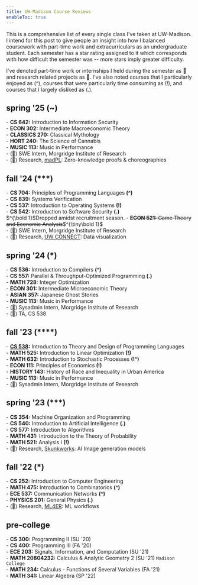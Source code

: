 ```yaml
---
title: UW-Madison Course Reviews
enableToc: true
---
```


This is a comprehensive list of every single class I've taken at UW-Madison. I intend for this post to give people an insight into how I balanced coursework with part-time work and extracurriculars as an undergraduate student. Each semester has a star rating assigned to it which corresponds with how difficult the semester was -- more stars imply greater difficulty. 

I've denoted part-time work or internships I held during the semester as 💼 and research related projects as 🔬. I've also noted courses that I particularly enjoyed as (^), courses that were particularly time consuming as (!), and courses that I largely disliked as (.).

<!-- ## overview
**CS:**  
\- 252: Intro to Computer Engineering  
\- 300: Programming II  
\- 354: Machine Organization \& Programming  
\- 400: Programming III  
\- 536: Compilers  
\- 537: Operating Systems  
\- 538: Programming Languages  
\- 540: Artificial Intelligence  
\- 542: Software Security  
\- 557: Parallel \& Throughput-Optimized Programming  
\- 577: Algorithms  
\- 642: Information Security
\- 704: Principles of Programming Languages  
\- 859: Systems Verification  

**MATH:**  
\- 234: Multivariable Calculus  
\- 341: Linear Algebra  
\- 431: Probability Theory  
\- 475: Combinatorics  
\- 521: Analysis I  
\- 525: Linear Optimization  
\- 632: Stochastic Processes  
\- 728: Integer Optimization

--- -->

## spring '25 (~)
\- **CS 642:** Introduction to Information Security  
\- **ECON 302:** Intermediate Macroeconomic Theory  
\- **CLASSICS 270:** Classical Mythology    
\- **HORT 240:** The Science of Cannabis    
\- **MUSIC 113:** Music in Performance  
\- (💼) SWE Intern, Morgridge Institute of Research  
\- (🔬) Research, [madPL](https://madpl.cs.wisc.edu/): Zero-knowledge proofs & choreographies  

## fall '24 (***)
\- **CS 704:** Principles of Programming Languages **(^)**  
\- **CS 839:** Systems Verification  
\- **CS 537:** Introduction to Operating Systems **(!)**  
\- **CS 542:** Introduction to Software Security **(.)**  
<span class="sidenote">$^{\bold 1}$Dropped amidst recruitment season.</span>
\- ~~**ECON 521:** Game Theory and Economic Analysis~~$^{\tiny\bold 1}$  
\- (💼) SWE Intern, Morgridge Institute of Research  
\- (🔬) Research, [UW CONNECT](https://uwconnect.ece.wisc.edu/): Data visualization

## spring '24 (*)
\- **CS 536:** Introduction to Compilers **(^)**  
\- **CS 557:** Parallel & Throughput-Optimized Programming **(.)**  
\- **MATH 728:** Integer Optimization  
\- **ECON 301:** Intermediate Microeconomic Theory  
\- **ASIAN 357:** Japanese Ghost Stories  
\- **MUSIC 113:** Music in Performance    
\- (💼) Sysadmin Intern, Morgridge Institute of Research   
\- (💼) TA, CS 538

## fall '23 (\*\***)
\- **[CS 538](/cs538):** Introduction to Theory and Design of Programming Languages  
\- **MATH 525:** Introduction to Linear Optimization **(!)**  
\- **MATH 632:** Introduction to Stochastic Processes **(!^)**  
\- **ECON 111:** Principles of Economics **(!)**  
\- **HISTORY 143:** History of Race and Inequality in Urban America  
\- **MUSIC 113:** Music in Performance  
\- (💼) Sysadmin Intern, Morgridge Institute of Research   

## spring '23 (***)
\- **CS 354:** Machine Organization and Programming  
\- **CS 540:** Introduction to Artificial Intelligence **(.)**  
\- **CS 577:** Introduction to Algorithms  
\- **MATH 431:** Introduction to the Theory of Probability  
\- **MATH 521:** Analysis I **(!)**  
\- (🔬) Research, [Skunkworks](https://skunkworks.engr.wisc.edu/): AI Image generation models

## fall '22 (*)
\- **CS 252:** Introduction to Computer Engineering  
\- **MATH 475:** Introduction to Combinatorics **(^)**  
\- **ECE 537:** Communication Networks **(^)**  
\- **PHYSICS 201:** General Physics **(.)**  
\- (🔬) Research, [ML4ER](https://skunkworks.engr.wisc.edu/informatics-skunkworks-education-course/): ML workflows

## pre-college
\- **CS 300:** Programming II (SU '20)  
\- **CS 400:** Programming III (FA '20)  
\- **ECE 203:** Signals, Information, and Computation (SU '21)  
\- **MATH 20804232:** Calculus & Analytic Geometry 2 (SU '21) `Madison College`  
\- **MATH 234:** Calculus - Functions of Several Variables (FA '21)  
\- **MATH 341:** Linear Algebra (SP '22)
